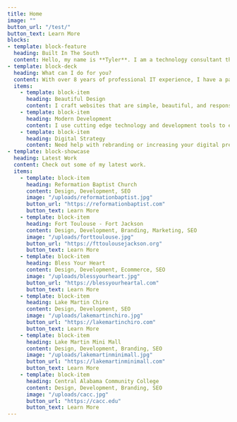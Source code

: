 ```yaml
---
title: Home
image: ""
button_url: "/test/"
button_text: Learn More
blocks:
- template: block-feature
  heading: Built In The South
  content: Hello, my name is **Tyler**. I am a technology consultant that works to provide the best digital solutions for your business.
- template: block-deck
  heading: What can I do for you?
  content: With over 8 years of professional IT experience, I have a passion for creating solutions using technology. Although I specialize in **Web Design & Development**, I also consult with businesses in multiple areas to improve their efficiency and productivity.
  items:
    - template: block-item
      heading: Beautiful Design
      content: I craft websites that are simple, beautiful, and responsive. I work with clients to create an enjoyable web experience for their customers.
    - template: block-item
      heading: Modern Development
      content: I use cutting edge technology and development tools to ensure your website is fast, reliable, secure, and easy to use.
    - template: block-item
      heading: Digital Strategy
      content: Need help with rebranding or increasing your digital presence? Let’s talk about what I can do for you.
- template: block-showcase
  heading: Latest Work
  content: Check out some of my latest work.
  items:
    - template: block-item
      heading: Reformation Baptist Church
      content: Design, Development, SEO
      image: "/uploads/reformationbaptist.jpg"
      button_url: "https://reformationbaptist.com"
      button_text: Learn More
    - template: block-item
      heading: Fort Toulouse - Fort Jackson
      content: Design, Development, Branding, Marketing, SEO
      image: "/uploads/forttoulouse.jpg"
      button_url: "https://fttoulousejackson.org"
      button_text: Learn More
    - template: block-item
      heading: Bless Your Heart
      content: Design, Development, Ecommerce, SEO
      image: "/uploads/blessyourheart.jpg"
      button_url: "https://blessyourheartal.com"
      button_text: Learn More
    - template: block-item
      heading: Lake Martin Chiro
      content: Design, Development, SEO
      image: "/uploads/lakemartinchiro.jpg"
      button_url: "https://lakemartinchiro.com"
      button_text: Learn More
    - template: block-item
      heading: Lake Martin Mini Mall
      content: Design, Development, Branding, SEO
      image: "/uploads/lakemartinminimall.jpg"
      button_url: "https://lakemartinminimall.com"
      button_text: Learn More
    - template: block-item
      heading: Central Alabama Community College
      content: Design, Development, Branding, SEO
      image: "/uploads/cacc.jpg"
      button_url: "https://cacc.edu"
      button_text: Learn More
---
```

